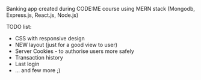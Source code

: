 Banking app created during CODE:ME course using MERN stack
(Mongodb, Express.js, React.js, Node.js)

TODO list:

-   CSS with responsive design
-   NEW layout (just for a good view to user)
-   Server Cookies - to authorise users more safely
-   Transaction history
-   Last login
-   ... and few more ;)
